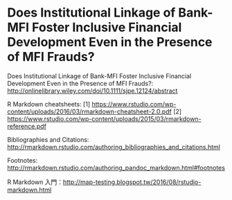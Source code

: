 # Does Institutional Linkage of Bank-MFI Foster Inclusive Financial Development Even in the Presence of MFI Frauds?

Does Institutional Linkage of Bank-MFI Foster Inclusive Financial Development Even in the Presence of MFI Frauds?: http://onlinelibrary.wiley.com/doi/10.1111/sjpe.12124/abstract

R Markdown cheatsheets:
[1] https://www.rstudio.com/wp-content/uploads/2016/03/rmarkdown-cheatsheet-2.0.pdf
[2] https://www.rstudio.com/wp-content/uploads/2015/03/rmarkdown-reference.pdf

Bibliographies and Citations: http://rmarkdown.rstudio.com/authoring_bibliographies_and_citations.html

Footnotes: http://rmarkdown.rstudio.com/authoring_pandoc_markdown.html#footnotes

R Markdown 入門：http://map-testing.blogspot.tw/2016/08/rstudio-markdown.html
